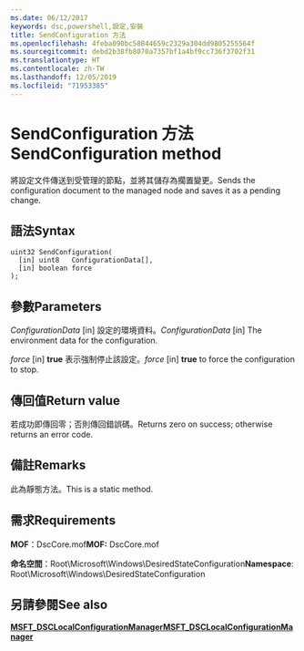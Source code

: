```yaml
---
ms.date: 06/12/2017
keywords: dsc,powershell,設定,安裝
title: SendConfiguration 方法
ms.openlocfilehash: 4feba090bc58844659c2329a304dd9805255564f
ms.sourcegitcommit: debd2b38fb8070a7357bf1a4bf9cc736f3702f31
ms.translationtype: HT
ms.contentlocale: zh-TW
ms.lasthandoff: 12/05/2019
ms.locfileid: "71953385"
---
```

# <a name="sendconfiguration-method"></a><span data-ttu-id="a8d0a-103">SendConfiguration 方法</span><span class="sxs-lookup"><span data-stu-id="a8d0a-103">SendConfiguration method</span></span>

<span data-ttu-id="a8d0a-104">將設定文件傳送到受管理的節點，並將其儲存為擱置變更。</span><span class="sxs-lookup"><span data-stu-id="a8d0a-104">Sends the configuration document to the managed node and saves it as a pending change.</span></span>

## <a name="syntax"></a><span data-ttu-id="a8d0a-105">語法</span><span class="sxs-lookup"><span data-stu-id="a8d0a-105">Syntax</span></span>

```mof
uint32 SendConfiguration(
  [in] uint8   ConfigurationData[],
  [in] boolean force
);
```

## <a name="parameters"></a><span data-ttu-id="a8d0a-106">參數</span><span class="sxs-lookup"><span data-stu-id="a8d0a-106">Parameters</span></span>

<span data-ttu-id="a8d0a-107">*ConfigurationData* \[in\] 設定的環境資料。</span><span class="sxs-lookup"><span data-stu-id="a8d0a-107">*ConfigurationData* \[in\] The environment data for the configuration.</span></span>

<span data-ttu-id="a8d0a-108">*force* \[in\] **true** 表示強制停止該設定。</span><span class="sxs-lookup"><span data-stu-id="a8d0a-108">*force* \[in\] **true** to force the configuration to stop.</span></span>

## <a name="return-value"></a><span data-ttu-id="a8d0a-109">傳回值</span><span class="sxs-lookup"><span data-stu-id="a8d0a-109">Return value</span></span>

<span data-ttu-id="a8d0a-110">若成功即傳回零；否則傳回錯誤碼。</span><span class="sxs-lookup"><span data-stu-id="a8d0a-110">Returns zero on success; otherwise returns an error code.</span></span>

## <a name="remarks"></a><span data-ttu-id="a8d0a-111">備註</span><span class="sxs-lookup"><span data-stu-id="a8d0a-111">Remarks</span></span>

<span data-ttu-id="a8d0a-112">此為靜態方法。</span><span class="sxs-lookup"><span data-stu-id="a8d0a-112">This is a static method.</span></span>

## <a name="requirements"></a><span data-ttu-id="a8d0a-113">需求</span><span class="sxs-lookup"><span data-stu-id="a8d0a-113">Requirements</span></span>

<span data-ttu-id="a8d0a-114">**MOF**：DscCore.mof</span><span class="sxs-lookup"><span data-stu-id="a8d0a-114">**MOF:** DscCore.mof</span></span>

<span data-ttu-id="a8d0a-115">**命名空間**：Root\Microsoft\Windows\DesiredStateConfiguration</span><span class="sxs-lookup"><span data-stu-id="a8d0a-115">**Namespace**: Root\Microsoft\Windows\DesiredStateConfiguration</span></span>

## <a name="see-also"></a><span data-ttu-id="a8d0a-116">另請參閱</span><span class="sxs-lookup"><span data-stu-id="a8d0a-116">See also</span></span>

[<span data-ttu-id="a8d0a-117">**MSFT_DSCLocalConfigurationManager**</span><span class="sxs-lookup"><span data-stu-id="a8d0a-117">**MSFT_DSCLocalConfigurationManager**</span></span>](msft-dsclocalconfigurationmanager.md)
